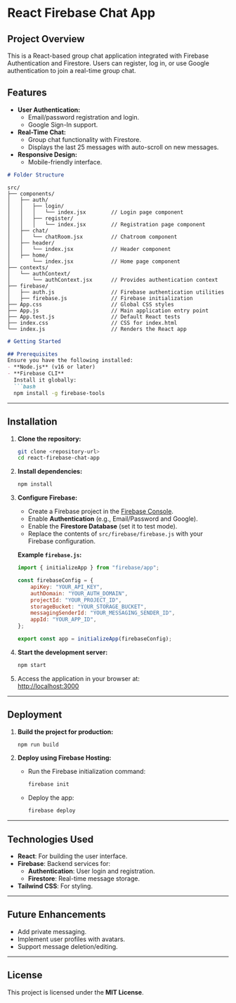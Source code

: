 # React Firebase Chat App

## Project Overview
This is a React-based group chat application integrated with Firebase Authentication and Firestore. Users can register, log in, or use Google authentication to join a real-time group chat.

## Features
- **User Authentication:**
  - Email/password registration and login.
  - Google Sign-In support.
- **Real-Time Chat:**
  - Group chat functionality with Firestore.
  - Displays the last 25 messages with auto-scroll on new messages.
- **Responsive Design:**
  - Mobile-friendly interface.

```markdown
# Folder Structure

```
```
src/
├── components/
│   ├── auth/
│   │   ├── login/
│   │   │   └── index.jsx        // Login page component
│   │   ├── register/
│   │   │   └── index.jsx        // Registration page component
│   ├── chat/
│   │   └── chatRoom.jsx         // Chatroom component
│   ├── header/
│   │   └── index.jsx            // Header component
│   ├── home/
│       └── index.jsx            // Home page component
├── contexts/
│   └── authContext/
│       └── authContext.jsx      // Provides authentication context
├── firebase/
│   ├── auth.js                  // Firebase authentication utilities
│   ├── firebase.js              // Firebase initialization
├── App.css                      // Global CSS styles
├── App.js                       // Main application entry point
├── App.test.js                  // Default React tests
├── index.css                    // CSS for index.html
└── index.js                     // Renders the React app

```


```markdown
# Getting Started

## Prerequisites
Ensure you have the following installed:
- **Node.js** (v16 or later)
- **Firebase CLI**  
  Install it globally:  
  ```bash
  npm install -g firebase-tools
  ```

---

## Installation

1. **Clone the repository:**
   ```bash
   git clone <repository-url>
   cd react-firebase-chat-app
   ```

2. **Install dependencies:**
   ```bash
   npm install
   ```

3. **Configure Firebase:**
   - Create a Firebase project in the [Firebase Console](https://console.firebase.google.com/).
   - Enable **Authentication** (e.g., Email/Password and Google).
   - Enable the **Firestore Database** (set it to test mode).
   - Replace the contents of `src/firebase/firebase.js` with your Firebase configuration.

   **Example `firebase.js`:**
   ```javascript
   import { initializeApp } from "firebase/app";

   const firebaseConfig = {
       apiKey: "YOUR_API_KEY",
       authDomain: "YOUR_AUTH_DOMAIN",
       projectId: "YOUR_PROJECT_ID",
       storageBucket: "YOUR_STORAGE_BUCKET",
       messagingSenderId: "YOUR_MESSAGING_SENDER_ID",
       appId: "YOUR_APP_ID",
   };

   export const app = initializeApp(firebaseConfig);
   ```

4. **Start the development server:**
   ```bash
   npm start
   ```

5. Access the application in your browser at:  
   [http://localhost:3000](http://localhost:3000)

---

## Deployment

1. **Build the project for production:**
   ```bash
   npm run build
   ```

2. **Deploy using Firebase Hosting:**
   - Run the Firebase initialization command:  
     ```bash
     firebase init
     ```
   - Deploy the app:  
     ```bash
     firebase deploy
     ```

---

## Technologies Used
- **React**: For building the user interface.
- **Firebase**: Backend services for:
  - **Authentication**: User login and registration.
  - **Firestore**: Real-time message storage.
- **Tailwind CSS**: For styling.

---

## Future Enhancements
- Add private messaging.
- Implement user profiles with avatars.
- Support message deletion/editing.

---

## License
This project is licensed under the **MIT License**.
```
